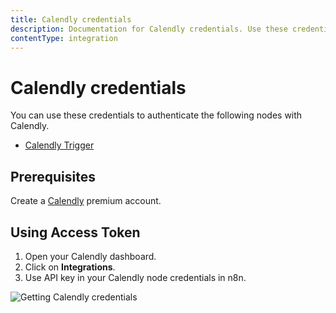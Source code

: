 ```yaml
---
title: Calendly credentials
description: Documentation for Calendly credentials. Use these credentials to authenticate Calendly in n8n, a workflow automation platform.
contentType: integration
---
```


# Calendly credentials

You can use these credentials to authenticate the following nodes with Calendly.

- [Calendly Trigger](/integrations/builtin/trigger-nodes/n8n-nodes-base.calendlytrigger/)

## Prerequisites

Create a [Calendly](https://www.calendly.com/) premium account.

## Using Access Token

1. Open your Calendly dashboard.
2. Click on **Integrations**.
3. Use API key in your Calendly node credentials in n8n.


![Getting Calendly credentials](/_images/integrations/builtin/credentials/calendly/using-access-token.gif)

